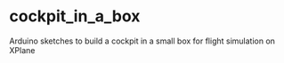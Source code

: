# cockpit_in_a_box
Arduino sketches to build a cockpit in a small box for flight simulation on XPlane
